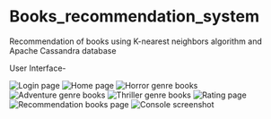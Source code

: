 # Books_recommendation_system
Recommendation of books using K-nearest neighbors algorithm and Apache Cassandra database

User Interface-

![Login page](https://github.com/priyanka-badgujar/Books_recommendation_system/blob/master/screenshots/image001.png)
![Home page](https://github.com/priyanka-badgujar/Books_recommendation_system/blob/master/screenshots/image002.png)
![Horror genre books](https://github.com/priyanka-badgujar/Books_recommendation_system/blob/master/screenshots/image003.jpg)
![Adventure genre books](https://github.com/priyanka-badgujar/Books_recommendation_system/blob/master/screenshots/image004.png)
![Thriller genre books](https://github.com/priyanka-badgujar/Books_recommendation_system/blob/master/screenshots/image005.png)
![Rating page](https://github.com/priyanka-badgujar/Books_recommendation_system/blob/master/screenshots/image6.png)
![Recommendation books page](https://github.com/priyanka-badgujar/Books_recommendation_system/blob/master/screenshots/image7.png)
![Console screenshot](https://github.com/priyanka-badgujar/Books_recommendation_system/blob/master/screenshots/image8.png)
